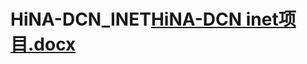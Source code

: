 # HiNA-DCN_INET[HiNA-DCN inet项目.docx](https://github.com/kalsasdf/HiNA-DCN_INET/files/10073298/HiNA-DCN.inet.docx)
